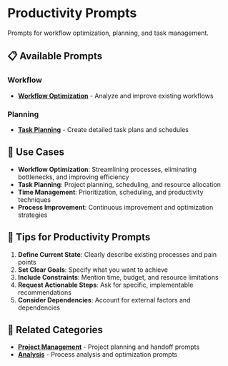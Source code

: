 # Productivity Prompts

Prompts for workflow optimization, planning, and task management.

## 📋 Available Prompts

### Workflow
- **[Workflow Optimization](./workflow-optimization.md)** - Analyze and improve existing workflows

### Planning
- **[Task Planning](./task-planning.md)** - Create detailed task plans and schedules

## 🎯 Use Cases

- **Workflow Optimization**: Streamlining processes, eliminating bottlenecks, and improving efficiency
- **Task Planning**: Project planning, scheduling, and resource allocation
- **Time Management**: Prioritization, scheduling, and productivity techniques
- **Process Improvement**: Continuous improvement and optimization strategies

## 📝 Tips for Productivity Prompts

1. **Define Current State**: Clearly describe existing processes and pain points
2. **Set Clear Goals**: Specify what you want to achieve
3. **Include Constraints**: Mention time, budget, and resource limitations
4. **Request Actionable Steps**: Ask for specific, implementable recommendations
5. **Consider Dependencies**: Account for external factors and dependencies

## 🔗 Related Categories

- **[Project Management](./../project-management/)** - Project planning and handoff prompts
- **[Analysis](./../analysis/)** - Process analysis and optimization prompts 